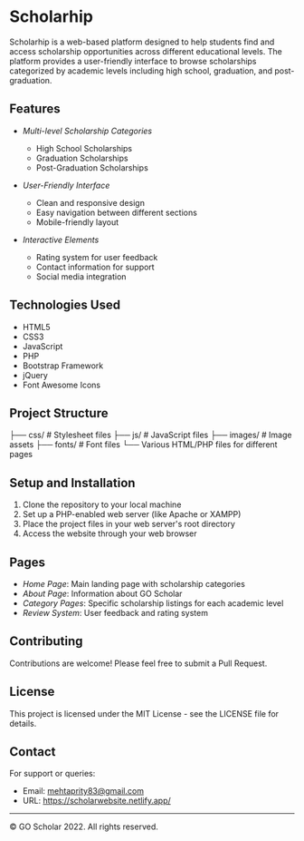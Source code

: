 # Scholarhip 

Scholarhip is a web-based platform designed to help students find and access scholarship opportunities across different educational levels. The platform provides a user-friendly interface to browse scholarships categorized by academic levels including high school, graduation, and post-graduation.

## Features

- *Multi-level Scholarship Categories*
  - High School Scholarships
  - Graduation Scholarships
  - Post-Graduation Scholarships

- *User-Friendly Interface*
  - Clean and responsive design
  - Easy navigation between different sections
  - Mobile-friendly layout

- *Interactive Elements*
  - Rating system for user feedback
  - Contact information for support
  - Social media integration

## Technologies Used

- HTML5
- CSS3
- JavaScript
- PHP
- Bootstrap Framework
- jQuery
- Font Awesome Icons

## Project Structure


├── css/               # Stylesheet files
├── js/                # JavaScript files
├── images/            # Image assets
├── fonts/             # Font files
└── Various HTML/PHP files for different pages


## Setup and Installation

1. Clone the repository to your local machine
2. Set up a PHP-enabled web server (like Apache or XAMPP)
3. Place the project files in your web server's root directory
4. Access the website through your web browser

## Pages

- *Home Page*: Main landing page with scholarship categories
- *About Page*: Information about GO Scholar
- *Category Pages*: Specific scholarship listings for each academic level
- *Review System*: User feedback and rating system

## Contributing

Contributions are welcome! Please feel free to submit a Pull Request.

## License

This project is licensed under the MIT License - see the LICENSE file for details.

## Contact

For support or queries:
- Email: mehtaprity83@gmail.com
- URL: https://scholarwebsite.netlify.app/

---
© GO Scholar 2022. All rights reserved.
